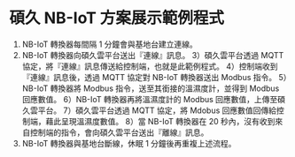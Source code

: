 # 碩久 NB-IoT 方案展示範例程式

1) NB-IoT 轉換器每間隔 1 分鐘會與基地台建立連線。
2) NB-IoT 轉換器向碩久雲平台送出『連線』訊息。
3）碩久雲平台透過 MQTT 協定，將『連線』訊息傳送給控制端，也就是此範例程式。
4）控制端收到『連線』訊息後，透過 MQTT 協定對 NB-IoT 轉換器送出 Modbus 指令。
5）NB-IoT 轉換器將 Modbus 指令，送至其銜接的溫濕度計，並得到 Modbus 回應數值。
6）NB-IoT 轉換器再將溫濕度計的 Modbus 回應數值，上傳至碩久雲平台。
7）碩久雲平台透過 MQTT 協定，將 Mdobus 回應數值回傳給控制端，藉此呈現溫濕度數值。
8）當 NB-IoT 轉換器在 20 秒內，沒有收到來自控制端的指令，會向碩久雲平台送出『離線』訊息。
9) NB-IoT 轉換器與基地台斷線，休眠 1 分鐘後再重複上述流程。
